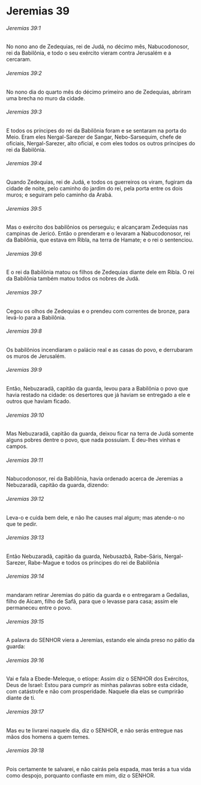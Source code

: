 # Jeremias 39

###### Jeremias 39:1

No nono ano de Zedequias, rei de Judá, no décimo mês, Nabucodonosor, rei da Babilônia, e todo o seu exército vieram contra Jerusalém e a cercaram.

###### Jeremias 39:2

No nono dia do quarto mês do décimo primeiro ano de Zedequias, abriram uma brecha no muro da cidade.

###### Jeremias 39:3

E todos os príncipes do rei da Babilônia foram e se sentaram na porta do Meio. Eram eles Nergal-Sarezer de Sangar, Nebo-Sarsequim, chefe de oficiais, Nergal-Sarezer, alto oficial, e com eles todos os outros príncipes do rei da Babilônia.

###### Jeremias 39:4

Quando Zedequias, rei de Judá, e todos os guerreiros os viram, fugiram da cidade de noite, pelo caminho do jardim do rei, pela porta entre os dois muros; e seguiram pelo caminho da Arabá.

###### Jeremias 39:5

Mas o exército dos babilônios os perseguiu; e alcançaram Zedequias nas campinas de Jericó. Então o prenderam e o levaram a Nabucodonosor, rei da Babilônia, que estava em Ribla, na terra de Hamate; e o rei o sentenciou.

###### Jeremias 39:6

E o rei da Babilônia matou os filhos de Zedequias diante dele em Ribla. O rei da Babilônia também matou todos os nobres de Judá.

###### Jeremias 39:7

Cegou os olhos de Zedequias e o prendeu com correntes de bronze, para levá-lo para a Babilônia.

###### Jeremias 39:8

Os babilônios incendiaram o palácio real e as casas do povo, e derrubaram os muros de Jerusalém.

###### Jeremias 39:9

Então, Nebuzaradã, capitão da guarda, levou para a Babilônia o povo que havia restado na cidade: os desertores que já haviam se entregado a ele e outros que haviam ficado.

###### Jeremias 39:10

Mas Nebuzaradã, capitão da guarda, deixou ficar na terra de Judá somente alguns pobres dentre o povo, que nada possuíam. E deu-lhes vinhas e campos.

###### Jeremias 39:11

Nabucodonosor, rei da Babilônia, havia ordenado acerca de Jeremias a Nebuzaradã, capitão da guarda, dizendo:

###### Jeremias 39:12

Leva-o e cuida bem dele, e não lhe causes mal algum; mas atende-o no que te pedir.

###### Jeremias 39:13

Então Nebuzaradã, capitão da guarda, Nebusazbã, Rabe-Sáris, Nergal-Sarezer, Rabe-Mague e todos os príncipes do rei de Babilônia

###### Jeremias 39:14

mandaram retirar Jeremias do pátio da guarda e o entregaram a Gedalias, filho de Aicam, filho de Safã, para que o levasse para casa; assim ele permaneceu entre o povo.

###### Jeremias 39:15

A palavra do SENHOR viera a Jeremias, estando ele ainda preso no pátio da guarda:

###### Jeremias 39:16

Vai e fala a Ebede-Meleque, o etíope: Assim diz o SENHOR dos Exércitos, Deus de Israel: Estou para cumprir as minhas palavras sobre esta cidade, com catástrofe e não com prosperidade. Naquele dia elas se cumprirão diante de ti.

###### Jeremias 39:17

Mas eu te livrarei naquele dia, diz o SENHOR, e não serás entregue nas mãos dos homens a quem temes.

###### Jeremias 39:18

Pois certamente te salvarei, e não cairás pela espada, mas terás a tua vida como despojo, porquanto confiaste em mim, diz o SENHOR.

